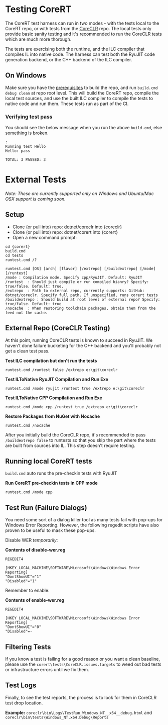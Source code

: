 # Testing CoreRT

The CoreRT test harness can run in two modes - with the tests local to the CoreRT repo, or with tests from the [CoreCLR](http://github.com/dotnet/coreclr) repo. The local tests only provide basic sanity testing and it's recommended to run the CoreCLR tests which are much more thorough.

The tests are exercising both the runtime, and the ILC compiler that compiles IL into native code. The harness can test both the RyuJIT code generation backend, or the C++ backend of the ILC compiler.

## On Windows

Make sure you have the [prerequisites](prerequisites-for-building.md) to build the repo, and run `build.cmd debug clean` at repo root level. This will build the CoreRT repo, compile the local test sources, and use the built ILC compiler to compile the tests to native code and run them. These tests run as part of the CI.

### Verifying test pass
You should see the below message when you run the above ```build.cmd```, else something is broken.

```:
:
Running test Hello
Hello: pass

TOTAL: 3 PASSED: 3
```

# External Tests

*Note: These are currently supported only on Windows and Ubuntu/Mac OSX support is coming soon.*

## Setup
* Clone (or pull into) repo: [dotnet/coreclr](http://github.com/dotnet/coreclr) into {coreclr}
* Clone (or pull into) repo: dotnet/corert into {corert}
* Open a new command prompt:

```
cd {corert}
build.cmd
cd tests
runtest.cmd /?

runtest.cmd [OS] [arch] [flavor] [/extrepo] [/buildextrepo] [/mode] [/runtest]
/mode : Compilation mode. Specify cpp/RyuJIT. Default: RyuJIT
/runtest  : Should just compile or run compiled bianry? Specify: true/false. Default: true.
/extrepo  : Path to external repo, currently supports: GitHub: dotnet/coreclr. Specify full path. If unspecified, runs corert tests
/buildextrepo : Should build at root level of external repo? Specify: true/false. Default: true
/nocache  : When restoring toolchain packages, obtain them from the feed not the cache.
```

## External Repo (CoreCLR Testing)
At this point, running CoreCLR tests is known to succeed in RyuJIT. We haven't done failure bucketing for the C++ backend and you'll probably not get a clean test pass.

**Test ILC compilation but don't run the tests**

```
runtest.cmd /runtest false /extrepo e:\git\coreclr
```

**Test ILToNative RyuJIT Compilation and Run Exe**

```
runtest.cmd /mode ryujit /runtest true /extrepo e:\git\coreclr
```

**Test ILToNative CPP Compilation and Run Exe**

```
runtest.cmd /mode cpp /runtest true /extrepo e:\git\coreclr
```

**Restore Packages from NuGet with Nocache**

```
runtest.cmd /nocache
```

After you initially build the CoreCLR repo, it's recommended to pass `/buildextrepo false` to runtests so that you skip the part where the tests are built from sources into IL. This step doesn't require testing.


## Running local CoreRT tests
```build.cmd``` auto runs the pre-checkin tests with RyuJIT

**Run CoreRT pre-checkin tests in CPP mode**

```runtest.cmd /mode cpp```

## Test Run (Failure Dialogs)
You need some sort of a dialog killer tool as many tests fail with pop-ups for Windows Error Reporting. However, the following regedit scripts have also proven to be useful to mask these pop-ups.

Disable WER *temporarily*:

**Contents of disable-wer.reg**
```
REGEDIT4

[HKEY_LOCAL_MACHINE\SOFTWARE\Microsoft\Windows\Windows Error Reporting]
"DontShowUI"="1"
"Disabled"="1"
```

Remember to enable:

**Contents of enable-wer.reg**
```
REGEDIT4

[HKEY_LOCAL_MACHINE\SOFTWARE\Microsoft\Windows\Windows Error Reporting]
"DontShowUI"="0"
"Disabled"=-
```

## Filtering Tests
If you know a test is failing for a good reason or you want a clean baseline, please use the ```corert\tests\CoreCLR.issues.targets``` to weed out bad tests or infrastructure errors until we fix them.

## Test Logs
Finally, to see the test reports, the process is to look for them in CoreCLR test drop location.

**Example:** ```coreclr\bin\Logs\TestRun_Windows_NT__x64__debug.html``` and ```coreclr\bin\tests\Windows_NT.x64.Debug\Reports```
